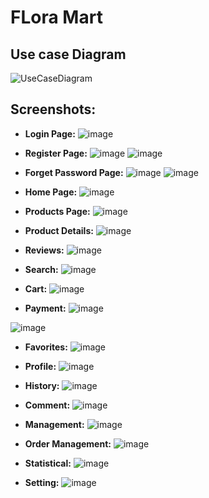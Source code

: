 # FLora Mart

## Use case Diagram
![UseCaseDiagram](https://github.com/user-attachments/assets/f0c212d5-015b-48c5-b985-d792029295d0)

## Screenshots:
- **Login Page:**
![image](https://github.com/user-attachments/assets/77129c73-8f66-4404-b904-ae344b23bd12)

- **Register Page:**
![image](https://github.com/user-attachments/assets/a2f610f3-5829-4617-86f1-f28051028f81)
![image](https://github.com/user-attachments/assets/7fa74030-7be7-4dd1-9a0e-80f947a4c227)

- **Forget Password Page:**
![image](https://github.com/user-attachments/assets/d7a6d365-5bc3-4c2b-9b37-8d06a1de2315)
![image](https://github.com/user-attachments/assets/cf8528ec-f89c-4618-bc20-f5ae4b031c8a)

- **Home Page:**
![image](https://github.com/user-attachments/assets/d13e57e3-9c1e-4eba-b76e-746cd3c4a8ac)

- **Products Page:**
![image](https://github.com/user-attachments/assets/78888313-805b-482d-a85e-f0d0661c224c)

- **Product Details:**
![image](https://github.com/user-attachments/assets/56d91934-a4ba-4002-a938-fab7df570546)

- **Reviews:**
![image](https://github.com/user-attachments/assets/654dc94d-42ee-49a7-a1a5-9195adf29ae7)

- **Search:**
![image](https://github.com/user-attachments/assets/13385ee7-f6c5-432d-a638-e9cede59d1d4)

- **Cart:**
![image](https://github.com/user-attachments/assets/61a80114-924e-470e-ac63-908cdac883cb)

- **Payment:**
![image](https://github.com/user-attachments/assets/99979071-02cd-4a5f-aa74-889d2a36ec8d)

![image](https://github.com/user-attachments/assets/2afefcee-8992-43e7-82cb-45cf1877c73f)

- **Favorites:**
![image](https://github.com/user-attachments/assets/5ec0af67-7486-4f02-a9ed-e933a06a9395)

- **Profile:**
![image](https://github.com/user-attachments/assets/f0556626-ef33-4f30-803f-066e08e879b6)

- **History:**
![image](https://github.com/user-attachments/assets/d08e3e54-1bb8-4b24-b6e6-a33bb01684ab)

- **Comment:**
![image](https://github.com/user-attachments/assets/1ffad881-5498-4ce1-b611-4ca4d20cffd9)

- **Management:**
![image](https://github.com/user-attachments/assets/2f6bd0e5-8c73-44d3-ab8d-6f32b2d928c8)

- **Order Management:**
![image](https://github.com/user-attachments/assets/2637dde2-3b52-4a69-8e11-f89da77c4552)

- **Statistical:**
![image](https://github.com/user-attachments/assets/8ae675aa-db77-4082-9ab6-01567ee4dd3d)

- **Setting:**
![image](https://github.com/user-attachments/assets/2e3ddbb4-7b52-4ec1-b624-2f4b3fcf4110)













